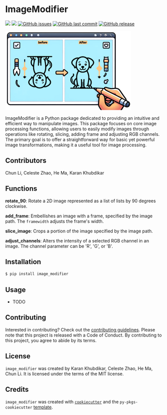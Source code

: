 # ImageModifier

[![](https://img.shields.io/badge/language-Python-blue.svg)](https://www.python.org/downloads/release/python-360/)
[![](https://img.shields.io/badge/License-MIT-green.svg)](https://opensource.org/licenses/MIT)
[![GitHub issues](https://img.shields.io/github/issues/UBC-MDS/image_modifier.svg)](https://github.com/UBC-MDS/image_modifier/issues)
[![GitHub last commit](https://img.shields.io/github/last-commit/UBC-MDS/image_modifier.svg)](https://github.com/UBC-MDS/image_modifier/commits/main)
[![GitHub release](https://img.shields.io/github/release/UBC-MDS/image_modifier.svg)](https://github.com/UBC-MDS/image_modifier/releases)

![Created by DALL·E](src/logo.png)

ImageModifier is a Python package dedicated to providing an intuitive and efficient way to manipulate images. This package focuses on core image processing functions, allowing users to easily modify images through operations like rotating, slicing, adding frame and adjusting RGB channels. The primary goal is to offer a straightforward way for basic yet powerful image transformations, making it a useful tool for image processing.

## Contributors

Chun Li, Celeste Zhao, He Ma, Karan Khubdikar

## Functions

**rotate_90**: Rotate a 2D image represented as a list of lists by 90 degrees clockwise.

**add_frame**: Embellishes an image with a frame, specified by the image path. The `framewidth` adjusts the frame's width.

**slice_image**: Crops a portion of the image specified by the image path.

**adjust_channels**: Alters the intensity of a selected RGB channel in an image. The channel parameter can be 'R', 'G', or 'B'.

## Installation

```bash
$ pip install image_modifier
```

## Usage

- TODO

## Contributing

Interested in contributing? Check out the [contributing guidelines](CONTRIBUTING.md). Please note that this project is released with a Code of Conduct. By contributing to this project, you agree to abide by its terms.

## License

`image_modifier` was created by Karan Khubdikar, Celeste Zhao, He Ma, Chun Li. It is licensed under the terms of the MIT license.

## Credits

`image_modifier` was created with [`cookiecutter`](https://cookiecutter.readthedocs.io/en/latest/) and the `py-pkgs-cookiecutter` [template](https://github.com/py-pkgs/py-pkgs-cookiecutter).
